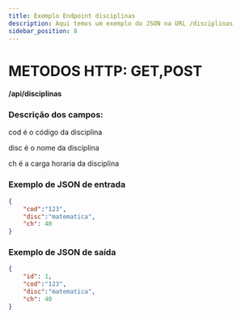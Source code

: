 ```yaml
---
title: Exemplo Endpoint disciplinas
description: Aqui temos um exemplo do JSON na URL /disciplinas 
sidebar_position: 8
---
```

# METODOS HTTP: GET,POST
#### /api/disciplinas
### Descrição dos campos:

cod é o código da disciplina

disc é o nome da disciplina

ch é a carga horaria da disciplina
### Exemplo de JSON de entrada
```json    
{
    "cod":"123",
    "disc":"matematica",
    "ch": 40
}
```   
### Exemplo de JSON de saída
```json    
{
    "id": 1,
    "cod":"123",
    "disc":"matematica",
    "ch": 40
}
```    